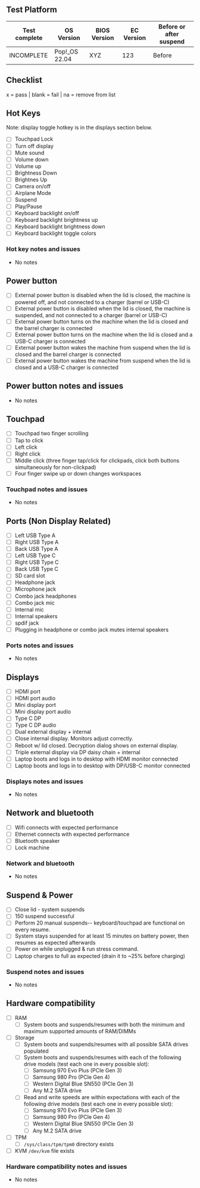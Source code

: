 ## Test Platform

| Test complete | OS Version     | BIOS Version | EC Version | Before or after suspend |
| ------------- | -------------- | ------------ | ---------- | ----------------------- |
| INCOMPLETE    | Pop!\_OS 22.04 | XYZ          | 123        | Before                  |

## Checklist
x = pass | blank = fail | na = remove from list

## Hot Keys

Note: display toggle hotkey is in the displays section below.

- [ ] Touchpad Lock
- [ ] Turn off display
- [ ] Mute sound
- [ ] Volume down
- [ ] Volume up
- [ ] Brightness Down
- [ ] Brightnes Up
- [ ] Camera on/off
- [ ] Airplane Mode
- [ ] Suspend
- [ ] Play/Pause
- [ ] Keyboard backlight on/off
- [ ] Keyboard backlight brightness up
- [ ] Keyboard backlight brightness down
- [ ] Keyboard backlight toggle colors

### Hot key notes and issues

- No notes

## Power button

- [ ] External power button is disabled when the lid is closed, the machine is powered off, and not connected to a charger (barrel or USB-C)
- [ ] External power button is disabled when the lid is closed, the machine is suspended, and not connected to a charger (barrel or USB-C)
- [ ] External power button turns on the machine when the lid is closed and the barrel charger is connected
- [ ] External power button turns on the machine when the lid is closed and a USB-C charger is connected
- [ ] External power button wakes the machine from suspend when the lid is closed and the barrel charger is connected
- [ ] External power button wakes the machine from suspend when the lid is closed and a USB-C charger is connected

## Power button notes and issues

- No notes

## Touchpad

- [ ] Touchpad two finger scrolling 
- [ ] Tap to click
- [ ] Left click
- [ ] Right click
- [ ] Middle click (three finger tap/click for clickpads, click both buttons simultaneously for non-clickpad)
- [ ] Four finger swipe up or down changes workspaces

### Touchpad notes and issues

- No notes

## Ports (Non Display Related)

- [ ] Left USB Type A
- [ ] Right USB Type A
- [ ] Back USB Type A
- [ ] Left USB Type C
- [ ] Right USB Type C
- [ ] Back USB Type C
- [ ] SD card slot
- [ ] Headphone jack
- [ ] Microphone jack
- [ ] Combo jack headphones
- [ ] Combo jack mic
- [ ] Internal mic
- [ ] Internal speakers
- [ ] spdif jack
- [ ] Plugging in headphone or combo jack mutes internal speakers

### Ports notes and issues

- No notes

## Displays

- [ ] HDMI port
- [ ] HDMI port audio
- [ ] Mini display port
- [ ] Mini display port audio
- [ ] Type C DP
- [ ] Type C DP audio
- [ ] Dual external display + internal
- [ ] Close internal display. Monitors adjust correctly.
- [ ] Reboot w/ lid closed. Decryption dialog shows on external display.
- [ ] Triple external display via DP daisy chain + internal
- [ ] Laptop boots and logs in to desktop with HDMI monitor connected
- [ ] Laptop boots and logs in to desktop with DP/USB-C monitor connected

### Displays notes and issues

- No notes

## Network and bluetooth

- [ ] Wifi connects with expected performance
- [ ] Ethernet connects with expected performance
- [ ] Bluetooth speaker
- [ ] Lock machine

### Network and bluetooth

- No notes

## Suspend & Power

- [ ] Close lid - system suspends
- [ ] 150 suspend successful
- [ ] Perform 20 manual suspends-- keyboard/touchpad are functional on every resume.
- [ ] System stays suspended for at least 15 minutes on battery power, then resumes as expected afterwards
- [ ] Power on while unplugged & run stress command.
- [ ] Laptop charges to full as expected (drain it to ~25% before charging)

### Suspend notes and issues

- No notes

## Hardware compatibility

- [ ] RAM
    - [ ] System boots and suspends/resumes with both the minimum and maximum supported amounts of RAM/DIMMs
- [ ] Storage
    - [ ] System boots and suspends/resumes with all possible SATA drives populated
    - [ ] System boots and suspends/resumes with each of the following drive models (test each one in every possible slot):
        - [ ] Samsung 970 Evo Plus (PCIe Gen 3)
        - [ ] Samsung 980 Pro (PCIe Gen 4)
        - [ ] Western Digital Blue SN550 (PCIe Gen 3)
        - [ ] Any M.2 SATA drive
    - [ ] Read and write speeds are within expectations with each of the following drive models (test each one in every possible slot):
        - [ ] Samsung 970 Evo Plus (PCIe Gen 3)
        - [ ] Samsung 980 Pro (PCIe Gen 4)
        - [ ] Western Digital Blue SN550 (PCIe Gen 3)
        - [ ] Any M.2 SATA drive
- [ ] TPM
    - [ ] `/sys/class/tpm/tpm0` directory exists
- [ ] KVM `/dev/kvm` file exists

### Hardware compatibility notes and issues

- No notes
